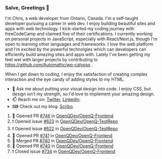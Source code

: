 ### Salve, Greetings 👋

I'm Chris, a web developer from Ontario, Canada. I'm a self-taught developer pursuing a career in web dev. I enjoy building beautiful sites and apps with web technology.
I kick-started my coding journey with freeCodeCamp and claimed five of their certifications.  I currently working on personal projects in JavaScript, especially with React/Next.js, though I'm open to learning other languages and frameworks. I love the web platform and I'm excited by the powerful technolgies which can developers can efficiently build amazing sites and apps with. Lately I've been getting my feet wet with larger projects by contributing to https://github.com/Automattic/wp-calypso .

When I get down to coding, I enjoy the satisfaction of creating complex interaction and the eye candy of adding styles to my HTML. 

- 💬 Ask me about putting your visual design into code. I enjoy CSS, but design isn't my strength, so I'd love to implement your amazing design.
- 📫 Reach me on: [Twitter](https://twitter.com/Christo28120856), [Linkedin](https://www.linkedin.com/in/christopher-stevers-07b9a5204/).
- ⌨ Check out my blog: [Scribo](https://christopherstevers.cf).
<!--
**Christopher-Stevers/Christopher-Stevers** is a ✨ _special_ ✨ repository because its `README.md` (this file) appears on your GitHub profile.

Here are some ideas to get you started:

- 🔭 I’m currently working on ...
- 🌱 I’m currently learning ...
- 👯 I’m looking to collaborate on ...
- 🤔 I’m looking for help with ...
- 😄 Pronouns: ...
- ⚡ Fun fact: ...
-->

<!--START_SECTION:activity-->
1. 💪 Opened PR [#746](https://github.com/OpenQDev/OpenQ-Frontend/pull/746) in [OpenQDev/OpenQ-Frontend](https://github.com/OpenQDev/OpenQ-Frontend)
2. ❗️ Opened issue [#623](https://github.com/OpenQDev/OpenQ-TestRepo/issues/623) in [OpenQDev/OpenQ-TestRepo](https://github.com/OpenQDev/OpenQ-TestRepo)
3. ❗️ Opened issue [#622](https://github.com/OpenQDev/OpenQ-TestRepo/issues/622) in [OpenQDev/OpenQ-TestRepo](https://github.com/OpenQDev/OpenQ-TestRepo)
4. 💪 Opened PR [#741](https://github.com/OpenQDev/OpenQ-Frontend/pull/741) in [OpenQDev/OpenQ-Frontend](https://github.com/OpenQDev/OpenQ-Frontend)
5. 🎉 Merged PR [#740](https://github.com/OpenQDev/OpenQ-Frontend/pull/740) in [OpenQDev/OpenQ-Frontend](https://github.com/OpenQDev/OpenQ-Frontend)
6. 💪 Opened PR [#740](https://github.com/OpenQDev/OpenQ-Frontend/pull/740) in [OpenQDev/OpenQ-Frontend](https://github.com/OpenQDev/OpenQ-Frontend)
7. ❗️ Closed issue [#734](https://github.com/OpenQDev/OpenQ-Frontend/issues/734) in [OpenQDev/OpenQ-Frontend](https://github.com/OpenQDev/OpenQ-Frontend)
<!--END_SECTION:activity-->
